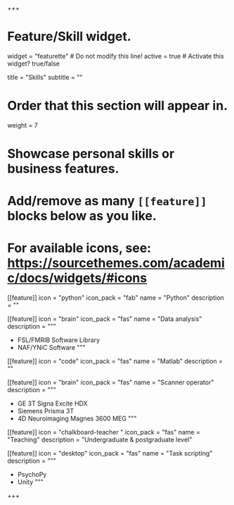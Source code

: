 +++
# Feature/Skill widget.
widget = "featurette"  # Do not modify this line!
active = true  # Activate this widget? true/false

title = "Skills"
subtitle = ""

# Order that this section will appear in.
weight = 7

# Showcase personal skills or business features.
# 
# Add/remove as many `[[feature]]` blocks below as you like.
# 
# For available icons, see: https://sourcethemes.com/academic/docs/widgets/#icons

[[feature]]
  icon = "python"
  icon_pack = "fab"
  name = "Python"
  description = ""
  
[[feature]]
  icon = "brain"
  icon_pack = "fas"
  name = "Data analysis"
  description = """
  * FSL/FMRIB Software Library
  * NAF/YNiC Software
"""  
  
[[feature]]
  icon = "code"
  icon_pack = "fas"
  name = "Matlab"
  description = ""
  
[[feature]]
  icon = "brain"
  icon_pack = "fas"
  name = "Scanner operator"
  description = """
  * GE 3T Signa Excite HDX
  * Siemens Prisma 3T
  * 4D Neuroimaging Magnes 3600 MEG
  """
  
[[feature]]
  icon = "chalkboard-teacher "
  icon_pack = "fas"
  name = "Teaching"
  description = "Undergraduate & postgraduate level"
  
[[feature]]
  icon = "desktop"
  icon_pack = "fas"
  name = "Task scripting"
  description = """
  * PsychoPy
  * Unity
  """

+++
